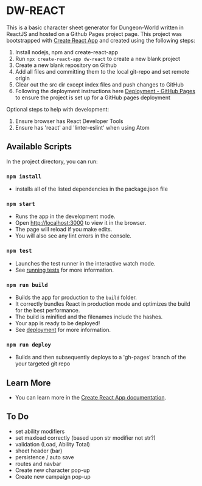 # DW-REACT

This is a basic character sheet generator for Dungeon-World written in ReactJS and hosted on a Github Pages project page. This project was bootstrapped with [Create React App](https://github.com/facebook/create-react-app) and created using the following steps:
1. Install nodejs, npm and create-react-app
2. Run `npx create-react-app dw-react` to create a new blank project
3. Create a new blank repository on Github
4. Add all files and committing them to the local git-repo and set remote origin
5. Clear out the src dir except index files and push changes to GitHub
6. Following the deployment instructions here [Deployment - GitHub Pages](https://create-react-app.dev/docs/deployment/#github-pages) to ensure the project is set up for a GitHub pages deployment

Optional steps to help with development:
1. Ensure browser has React Developer Tools
2. Ensure has 'react' and 'linter-eslint' when using Atom

## Available Scripts

In the project directory, you can run:

### `npm install`

- installs all of the listed dependencies in the package.json file

### `npm start`

- Runs the app in the development mode.
- Open [http://localhost:3000](http://localhost:3000) to view it in the browser.
- The page will reload if you make edits.
- You will also see any lint errors in the console.

### `npm test`

- Launches the test runner in the interactive watch mode.
- See [running tests](https://facebook.github.io/create-react-app/docs/running-tests) for more information.

### `npm run build`

- Builds the app for production to the `build` folder.
- It correctly bundles React in production mode and optimizes the build for the best performance.
- The build is minified and the filenames include the hashes.
- Your app is ready to be deployed!
- See [deployment](https://facebook.github.io/create-react-app/docs/deployment) for more information.

### `npm run deploy`

- Builds and then subsequently deploys to a 'gh-pages' branch of the your targeted git repo

## Learn More

- You can learn more in the [Create React App documentation](https://facebook.github.io/create-react-app/docs/getting-started).

## To Do
- set ability modifiers
- set maxload correctly (based upon str modifier not str?)
- validation (Load, Ability Total)
- sheet header (bar)
- persistence / auto save
- routes and navbar
- Create new character pop-up
- Create new campaign pop-up

